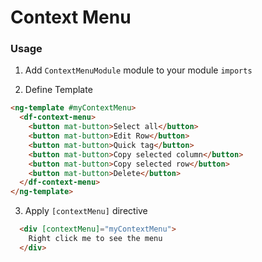 Context Menu
============


### Usage

1. Add `ContextMenuModule` module to your module `imports`

2. Define Template
  ```html
  <ng-template #myContextMenu>
    <df-context-menu>
      <button mat-button>Select all</button>
      <button mat-button>Edit Row</button>
      <button mat-button>Quick tag</button>
      <button mat-button>Copy selected column</button>
      <button mat-button>Copy selected row</button>
      <button mat-button>Delete</button>
    </df-context-menu>
  </ng-template>
  ```
3. Apply `[contextMenu]` directive 

```html
  <div [contextMenu]="myContextMenu">
    Right click me to see the menu
  </div>
```
